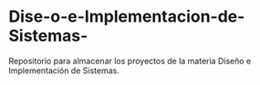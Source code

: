 # Dise-o-e-Implementacion-de-Sistemas-
Repositorio para almacenar los proyectos de la materia Diseño e Implementación de Sistemas.
